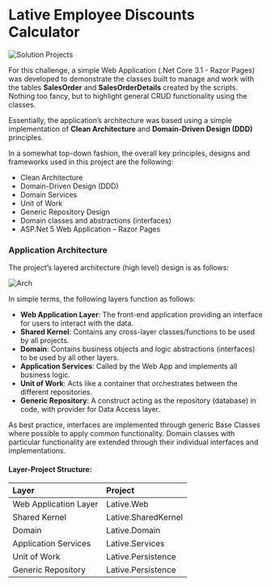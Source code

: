# Lative Employee Discounts Calculator

![Solution Projects](https://user-images.githubusercontent.com/44898569/116045602-dc77ed00-a67a-11eb-82c6-ae1b2774c24e.PNG)

For this challenge, a simple Web Application (.Net Core 3.1 - Razor Pages) was developed to demonstrate the classes built to manage and work with the tables **SalesOrder** and **SalesOrderDetails** created by the scripts. Nothing too fancy, but to highlight general CRUD functionality using the classes.

Essentially, the application’s architecture was based using a simple implementation of **Clean Architecture** and **Domain-Driven Design (DDD)** principles. 

In a somewhat top-down fashion, the overall key principles, designs and frameworks used in this project are the following:
*	Clean Architecture
*	Domain-Driven Design (DDD)
*	Domain Services
*	Unit of Work
*	Generic Repository Design
*	Domain classes and abstractions (interfaces)
*	ASP.Net 5 Web Application – Razor Pages

### Application Architecture
The project’s layered architecture (high level) design is as follows:

![Arch](https://user-images.githubusercontent.com/44898569/116045633-e26dce00-a67a-11eb-8245-c0ba05b5c6c5.PNG)

In simple terms, the following layers function as follows:
*	**Web Application Layer**: The front-end application providing an interface for users to interact with the data.
*	**Shared Kernel**: Contains any cross-layer classes/functions to be used by all projects.
*	**Domain**: Contains business objects and logic abstractions (interfaces) to be used by all other layers.
*	**Application Services**: Called by the Web App and implements all business logic.
*	**Unit of Work**: Acts like a container that orchestrates between the different repositories.
*	**Generic Repository**: A construct acting as the repository (database) in code, with provider for Data Access layer.

As best practice, interfaces are implemented through generic Base Classes where possible to apply common functionality. Domain classes with particular functionality are extended through their individual interfaces and implementations.

#### Layer-Project Structure:

| Layer                      | Project                   |
| :-------------             |:-------------             |
| Web Application Layer      | Lative.Web                |
| Shared Kernel              | Lative.SharedKernel       |
| Domain                     | Lative.Domain             |
| Application Services       | Lative.Services           |
| Unit of Work               | Lative.Persistence        |
| Generic Repository         | Lative.Persistence        |





